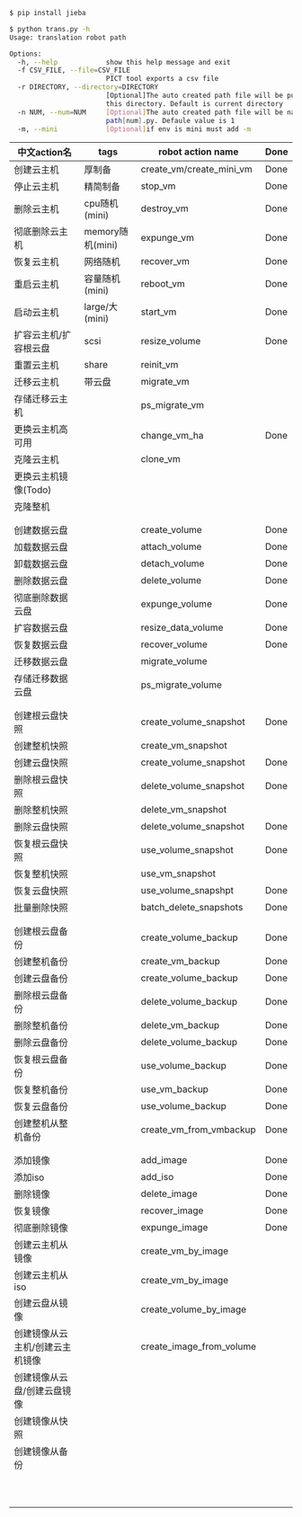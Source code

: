 ```bash
$ pip install jieba

$ python trans.py -h
Usage: translation robot path

Options:
  -h, --help            show this help message and exit
  -f CSV_FILE, --file=CSV_FILE
                        PICT tool exports a csv file
  -r DIRECTORY, --directory=DIRECTORY
                        [Optional]The auto created path file will be put in
                        this directory. Default is current directory
  -n NUM, --num=NUM     [Optional]The auto created path file will be named
                        path[num].py. Defaule value is 1
  -m, --mini            [Optional]if env is mini must add -m
```

| 中文action名                    | tags             | robot action name        | Done |
| ------------------------------- | ---------------- | ------------------------ | ---- |
| 创建云主机                      | 厚制备           | create_vm/create_mini_vm | Done |
| 停止云主机                      | 精简制备         | stop_vm                  | Done |
| 删除云主机                      | cpu随机(mini)    | destroy_vm               | Done |
| 彻底删除云主机                  | memory随机(mini) | expunge_vm               | Done |
| 恢复云主机                      | 网络随机         | recover_vm               | Done |
| 重启云主机                      | 容量随机(mini)   | reboot_vm                | Done |
| 启动云主机                      | large/大(mini)   | start_vm                 | Done |
| 扩容云主机/扩容根云盘           | scsi             | resize_volume            | Done |
| 重置云主机                      | share            | reinit_vm                |      |
| 迁移云主机                      | 带云盘           | migrate_vm               |      |
| 存储迁移云主机                  |                  | ps_migrate_vm            |      |
| 更换云主机高可用                |                  | change_vm_ha             | Done |
| 克隆云主机                      |                  | clone_vm                 |      |
| 更换云主机镜像(Todo)            |                  |                          |      |
| 克隆整机                        |                  |                          |      |
|                                 |                  |                          |      |
|                                 |                  |                          |      |
| 创建数据云盘                    |                  | create_volume            | Done |
| 加载数据云盘                    |                  | attach_volume            | Done |
| 卸载数据云盘                    |                  | detach_volume            | Done |
| 删除数据云盘                    |                  | delete_volume            | Done |
| 彻底删除数据云盘                |                  | expunge_volume           | Done |
| 扩容数据云盘                    |                  | resize_data_volume       | Done |
| 恢复数据云盘                    |                  | recover_volume           | Done |
| 迁移数据云盘                    |                  | migrate_volume           |      |
| 存储迁移数据云盘                |                  | ps_migrate_volume        |      |
|                                 |                  |                          |      |
|                                 |                  |                          |      |
| 创建根云盘快照                  |                  | create_volume_snapshot   | Done |
| 创建整机快照                    |                  | create_vm_snapshot       |      |
| 创建云盘快照                    |                  | create_volume_snapshot   | Done |
| 删除根云盘快照                  |                  | delete_volume_snapshot   | Done |
| 删除整机快照                    |                  | delete_vm_snapshot       |      |
| 删除云盘快照                    |                  | delete_volume_snapshot   | Done |
| 恢复根云盘快照                  |                  | use_volume_snapshot      | Done |
| 恢复整机快照                    |                  | use_vm_snapshot          |      |
| 恢复云盘快照                    |                  | use_volume_snapshpt      | Done |
| 批量删除快照                    |                  | batch_delete_snapshots   | Done |
|                                 |                  |                          |      |
|                                 |                  |                          |      |
| 创建根云盘备份                  |                  | create_volume_backup     | Done |
| 创建整机备份                    |                  | create_vm_backup         | Done |
| 创建云盘备份                    |                  | create_volume_backup     | Done |
| 删除根云盘备份                  |                  | delete_volume_backup     | Done |
| 删除整机备份                    |                  | delete_vm_backup         | Done |
| 删除云盘备份                    |                  | delete_volume_backup     | Done |
| 恢复根云盘备份                  |                  | use_volume_backup        | Done |
| 恢复整机备份                    |                  | use_vm_backup            | Done |
| 恢复云盘备份                    |                  | use_volume_backup        | Done |
| 创建整机从整机备份              |                  | create_vm_from_vmbackup  | Done |
|                                 |                  |                          |      |
|                                 |                  |                          |      |
| 添加镜像                        |                  | add_image                | Done |
| 添加iso                         |                  | add_iso                  | Done |
| 删除镜像                        |                  | delete_image             | Done |
| 恢复镜像                        |                  | recover_image            | Done |
| 彻底删除镜像                    |                  | expunge_image            | Done |
| 创建云主机从镜像                |                  | create_vm_by_image       |      |
| 创建云主机从iso                 |                  | create_vm_by_image       |      |
| 创建云盘从镜像                  |                  | create_volume_by_image   |      |
| 创建镜像从云主机/创建云主机镜像 |                  | create_image_from_volume |      |
| 创建镜像从云盘/创建云盘镜像     |                  |                          |      |
| 创建镜像从快照                  |                  |                          |      |
| 创建镜像从备份                  |                  |                          |      |
|                                 |                  |                          |      |
|                                 |                  |                          |      |
|                                 |                  |                          |      |
|                                 |                  |                          |      |
|                                 |                  |                          |      |
|                                 |                  |                          |      |
|                                 |                  |                          |      |
|                                 |                  |                          |      |
|                                 |                  |                          |      |
|                                 |                  |                          |      |